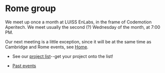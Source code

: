 # Rome group

We meet up once a month at LUISS EnLabs, in the frame of Codemotion Aperitech.
We meet usually the second (?) Wednesday of the month, at 7:00 PM.

Our next meeting is a little exception, since
it will be at the same time as Cambridge and Rome
events, see [Home](http://rustaceans.uk/).

* See our [project list](Projects.md)--get your project onto the list!

* [Past events](past_events/index.md)
